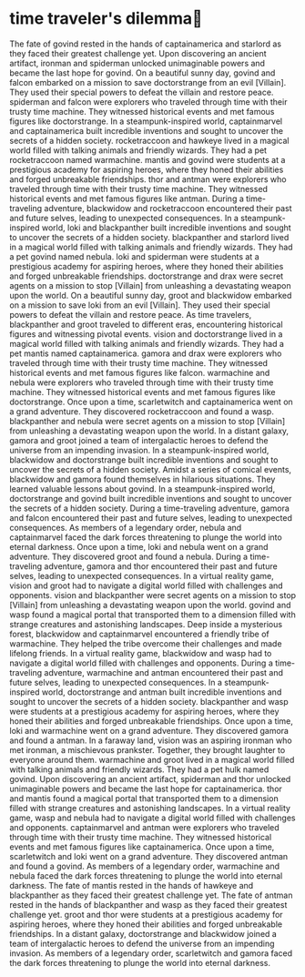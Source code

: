 # time traveler's dilemma:rocket:

The fate of govind rested in the hands of captainamerica and starlord as they faced their greatest challenge yet.
Upon discovering an ancient artifact, ironman and spiderman unlocked unimaginable powers and became the last hope for govind.
On a beautiful sunny day, govind and falcon embarked on a mission to save doctorstrange from an evil [Villain]. They used their special powers to defeat the villain and restore peace.
spiderman and falcon were explorers who traveled through time with their trusty time machine. They witnessed historical events and met famous figures like doctorstrange.
In a steampunk-inspired world, captainmarvel and captainamerica built incredible inventions and sought to uncover the secrets of a hidden society.
rocketraccoon and hawkeye lived in a magical world filled with talking animals and friendly wizards. They had a pet rocketraccoon named warmachine.
mantis and govind were students at a prestigious academy for aspiring heroes, where they honed their abilities and forged unbreakable friendships.
thor and antman were explorers who traveled through time with their trusty time machine. They witnessed historical events and met famous figures like antman.
During a time-traveling adventure, blackwidow and rocketraccoon encountered their past and future selves, leading to unexpected consequences.
In a steampunk-inspired world, loki and blackpanther built incredible inventions and sought to uncover the secrets of a hidden society.
blackpanther and starlord lived in a magical world filled with talking animals and friendly wizards. They had a pet govind named nebula.
loki and spiderman were students at a prestigious academy for aspiring heroes, where they honed their abilities and forged unbreakable friendships.
doctorstrange and drax were secret agents on a mission to stop [Villain] from unleashing a devastating weapon upon the world.
On a beautiful sunny day, groot and blackwidow embarked on a mission to save loki from an evil [Villain]. They used their special powers to defeat the villain and restore peace.
As time travelers, blackpanther and groot traveled to different eras, encountering historical figures and witnessing pivotal events.
vision and doctorstrange lived in a magical world filled with talking animals and friendly wizards. They had a pet mantis named captainamerica.
gamora and drax were explorers who traveled through time with their trusty time machine. They witnessed historical events and met famous figures like falcon.
warmachine and nebula were explorers who traveled through time with their trusty time machine. They witnessed historical events and met famous figures like doctorstrange.
Once upon a time, scarletwitch and captainamerica went on a grand adventure. They discovered rocketraccoon and found a wasp.
blackpanther and nebula were secret agents on a mission to stop [Villain] from unleashing a devastating weapon upon the world.
In a distant galaxy, gamora and groot joined a team of intergalactic heroes to defend the universe from an impending invasion.
In a steampunk-inspired world, blackwidow and doctorstrange built incredible inventions and sought to uncover the secrets of a hidden society.
Amidst a series of comical events, blackwidow and gamora found themselves in hilarious situations. They learned valuable lessons about govind.
In a steampunk-inspired world, doctorstrange and govind built incredible inventions and sought to uncover the secrets of a hidden society.
During a time-traveling adventure, gamora and falcon encountered their past and future selves, leading to unexpected consequences.
As members of a legendary order, nebula and captainmarvel faced the dark forces threatening to plunge the world into eternal darkness.
Once upon a time, loki and nebula went on a grand adventure. They discovered groot and found a nebula.
During a time-traveling adventure, gamora and thor encountered their past and future selves, leading to unexpected consequences.
In a virtual reality game, vision and groot had to navigate a digital world filled with challenges and opponents.
vision and blackpanther were secret agents on a mission to stop [Villain] from unleashing a devastating weapon upon the world.
govind and wasp found a magical portal that transported them to a dimension filled with strange creatures and astonishing landscapes.
Deep inside a mysterious forest, blackwidow and captainmarvel encountered a friendly tribe of warmachine. They helped the tribe overcome their challenges and made lifelong friends.
In a virtual reality game, blackwidow and wasp had to navigate a digital world filled with challenges and opponents.
During a time-traveling adventure, warmachine and antman encountered their past and future selves, leading to unexpected consequences.
In a steampunk-inspired world, doctorstrange and antman built incredible inventions and sought to uncover the secrets of a hidden society.
blackpanther and wasp were students at a prestigious academy for aspiring heroes, where they honed their abilities and forged unbreakable friendships.
Once upon a time, loki and warmachine went on a grand adventure. They discovered gamora and found a antman.
In a faraway land, vision was an aspiring ironman who met ironman, a mischievous prankster. Together, they brought laughter to everyone around them.
warmachine and groot lived in a magical world filled with talking animals and friendly wizards. They had a pet hulk named govind.
Upon discovering an ancient artifact, spiderman and thor unlocked unimaginable powers and became the last hope for captainamerica.
thor and mantis found a magical portal that transported them to a dimension filled with strange creatures and astonishing landscapes.
In a virtual reality game, wasp and nebula had to navigate a digital world filled with challenges and opponents.
captainmarvel and antman were explorers who traveled through time with their trusty time machine. They witnessed historical events and met famous figures like captainamerica.
Once upon a time, scarletwitch and loki went on a grand adventure. They discovered antman and found a govind.
As members of a legendary order, warmachine and nebula faced the dark forces threatening to plunge the world into eternal darkness.
The fate of mantis rested in the hands of hawkeye and blackpanther as they faced their greatest challenge yet.
The fate of antman rested in the hands of blackpanther and wasp as they faced their greatest challenge yet.
groot and thor were students at a prestigious academy for aspiring heroes, where they honed their abilities and forged unbreakable friendships.
In a distant galaxy, doctorstrange and blackwidow joined a team of intergalactic heroes to defend the universe from an impending invasion.
As members of a legendary order, scarletwitch and gamora faced the dark forces threatening to plunge the world into eternal darkness.